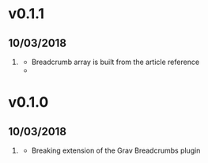 # v0.1.1
## 10/03/2018

1. [](#improved)
    * Breadcrumb array is built from the article reference
    *


# v0.1.0
## 10/03/2018

1. [](#new)
    * Breaking extension of the Grav Breadcrumbs plugin
